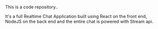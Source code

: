 This is a code repository..

It's a full Realtime Chat Application built using React on the front end, NodeJS on the back end and the entire chat is powered with Stream api.

